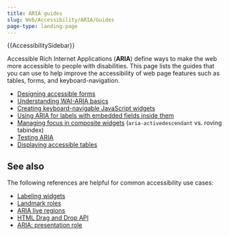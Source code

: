 ```yaml
---
title: ARIA guides
slug: Web/Accessibility/ARIA/Guides
page-type: landing-page
---
```


{{AccessibilitySidebar}}

Accessible Rich Internet Applications (**ARIA**) define ways to make the web more accessible to people with disabilities.
This page lists the guides that you can use to help improve the accessibility of web page features such as tables, forms, and keyboard-navigation.

- [Designing accessible forms](https://www.w3.org/WAI/tutorials/forms/)
- [Understanding WAI-ARIA basics](/en-US/docs/Learn_web_development/Core/Accessibility/WAI-ARIA_basics)
- [Creating keyboard-navigable JavaScript widgets](/en-US/docs/Web/Accessibility/Keyboard-navigable_JavaScript_widgets)
- [Using ARIA for labels with embedded fields inside them](/en-US/docs/Web/Accessibility/ARIA/Multipart_labels)
- [Managing focus in composite widgets](https://www.w3.org/WAI/ARIA/apg/practices/keyboard-interface/) (`aria-activedescendant` vs. roving tabindex)
- [Testing ARIA](https://www.w3.org/WAI/test-evaluate/)
- [Displaying accessible tables](https://www.w3.org/WAI/tutorials/tables/)

## See also

The following references are helpful for common accessibility use cases:

- [Labeling widgets](/en-US/docs/Web/Accessibility/ARIA/Reference/Attributes/aria-label)
- [Landmark roles](/en-US/docs/Web/Accessibility/ARIA/Roles/landmark_role)
- [ARIA live regions](/en-US/docs/Web/Accessibility/ARIA/Guides/Live_regions)
- [HTML Drag and Drop API](/en-US/docs/Web/API/HTML_Drag_and_Drop_API)
- [ARIA: presentation role](/en-US/docs/Web/Accessibility/ARIA/Roles/presentation_role)
